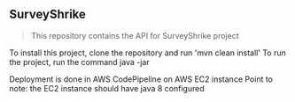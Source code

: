 ## SurveyShrike

>This repository contains the API for SurveyShrike project

To install this project, clone the repository and run 'mvn clean install'
To run the project, run the command java -jar 


Deployment is done in AWS CodePipeline on AWS EC2 instance
Point to note: the EC2 instance should have java 8 configured
